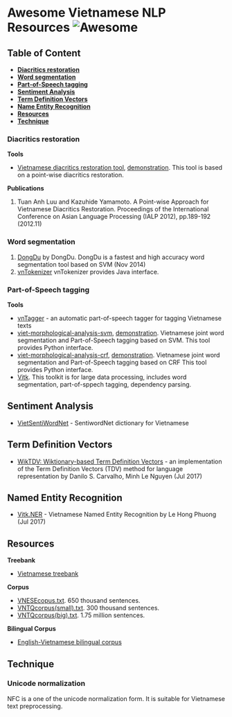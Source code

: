 # Awesome Vietnamese NLP Resources ![Awesome](https://cdn.rawgit.com/sindresorhus/awesome/d7305f38d29fed78fa85652e3a63e154dd8e8829/media/badge.svg)

## Table of Content

* [**Diacritics restoration**](#diacritics-restoration)
* [**Word segmentation**](#word-segmentation)
* [**Part-of-Speech tagging**](#part-of-speech-tagging)
* [**Sentiment Analysis**](#sentiment-analysis)
* [**Term Definition Vectors**](#term-definition-vectors)
* [**Name Entity Recognition**](#name-entity-recognition)
* [**Resources**](#resources)
* [**Technique**](#technique)

### Diacritics restoration

**Tools**

* [Vietnamese diacritics restoration tool](https://github.com/kanjirz50/restore-tonemark), [demonstration](http://160.16.58.116/vietnamese/tone). This tool is based on a point-wise diacritics restoration.

**Publications**

1. Tuan Anh Luu and Kazuhide Yamamoto. A Point-wise Approach for Vietnamese Diacritics Restoration. Proceedings of the International Conference on Asian Language Processing (IALP 2012), pp.189-192 (2012.11)

### Word segmentation

1. [DongDu](https://github.com/rockkhuya/DongDu) by DongDu. DongDu is a fastest and high accuracy word segmentation tool based on SVM (Nov 2014)
2. [vnTokenizer](http://vlsp.hpda.vn:8080/demo/?page=resources) vnTokenizer provides Java interface.

### Part-of-Speech tagging

**Tools**

* [vnTagger](http://vlsp.hpda.vn:8080/demo/?page=resources) - an automatic part-of-speech tagger for tagging Vietnamese texts
* [viet-morphological-analysis-svm](https://github.com/kanjirz50/viet-morphological-analysis-svm), [demonstration](http://160.16.58.116/vietnamese/morph). Vietnamese joint word segmentation and Part-of-Speech tagging based on SVM. This tool provides Python interface.
* [viet-morphological-analysis-crf](https://github.com/kanjirz50/viet-morphological-analysis-crf), [demonstration](http://160.16.58.116/vietnamese/morph_crf). Vietnamese joint word segmentation and Part-of-Speech tagging based on CRF This tool provides Python interface.
* [Vitk](https://github.com/phuonglh/vn.vitk). This toolkit is for large data processing, includes word segmentation, part-of-sppech tagging, dependency parsing.

## Sentiment Analysis

* [VietSentiWordNet](https://github.com/magizbox/underthesea/wiki/VietSentiWordNet) - SentiwordNet dictionary for Vietnamese

## Term Definition Vectors

* [WikTDV: Wiktionary-based Term Definition Vectors](https://github.com/dscarvalho/tdv) - an implementation of the Term Definition Vectors (TDV) method for language representation by Danilo S. Carvalho, Minh Le Nguyen (Jul 2017)

## Named Entity Recognition

* [Vitk.NER](https://github.com/phuonglh/ai.vitk.ner) - Vietnamese Named Entity Recognition by Le Hong Phuong (Jul 2017)

## Resources

**Treebank**

* [Vietnamese treebank](http://vlsp.hpda.vn:8080/demo/?page=resources)

**Corpus**

* [VNESEcopus.txt](http://vlsp.hpda.vn:8080/demo/?page=resources). 650 thousand sentences.
* [VNTQcorpus(small).txt](http://viet.jnlp.org/download-du-lieu-tu-vung-corpus). 300 thousand sentences.
* [VNTQcorpus(big).txt](http://viet.jnlp.org/download-du-lieu-tu-vung-corpus). 1.75 million sentences.

**Bilingual Corpus**

* [English-Vietnamese bilingual corpus](http://vlsp.hpda.vn:8080/demo/?page=resources)


## Technique

### Unicode normalization
NFC is a one of the unicode normalization form.
It is suitable for Vietnamese text preprocessing.